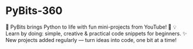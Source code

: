 # PyBits-360
🚀 PyBits brings Python to life with fun mini-projects from YouTube! 🐍 💡 Learn by doing: simple, creative &amp; practical code snippets for beginners. ✨ New projects added regularly — turn ideas into code, one bit at a time!
